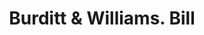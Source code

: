 ---
doi: 10.7916/D81274T3
date_other: '1880'
date_other_textual: 1880-1889
form: printed ephemera
genre:
- Invoices
name:
- Burditt & Williams
object_in_context_url: https://biggert.cul.columbia.edu/items/view/ave_biggert_01778
subject_hierarchical_geographic:
- Boston, Massachusetts, United States
subject_name:
- Burditt & Williams
title: Burditt & Williams. Bill
sort_title: Burditt & Williams. Bill
call_number: ave_biggert_01778
coordinates:
- 42.35805555555556,-71.06361111111111
pid: ave_biggert_01778
identifiers: ave_biggert_01778
thumbnail: https://derivativo-1.library.columbia.edu/iiif/2/ldpd:490819/full/!256,256/0/native.jpg
permalink: /biggert/ave_biggert_01778/
layout: iiif-image-page
---